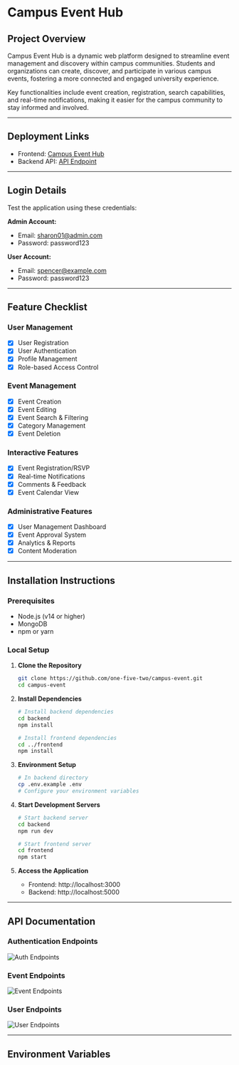 # Campus Event Hub

## Project Overview
Campus Event Hub is a dynamic web platform designed to streamline event management and discovery within campus communities. Students and organizations can create, discover, and participate in various campus events, fostering a more connected and engaged university experience.

Key functionalities include event creation, registration, search capabilities, and real-time notifications, making it easier for the campus community to stay informed and involved.

---

## Deployment Links
- Frontend: [Campus Event Hub](https://campus-event-hub.vercel.app)
- Backend API: [API Endpoint](https://campus-event-hub-api.onrender.com)

---

## Login Details
Test the application using these credentials:

**Admin Account:**
- Email: sharon01@admin.com
- Password: password123

**User Account:**
- Email: spencer@example.com
- Password: password123

---

## Feature Checklist
### User Management
- [x] User Registration
- [x] User Authentication
- [x] Profile Management
- [x] Role-based Access Control

### Event Management
- [x] Event Creation
- [x] Event Editing
- [x] Event Search & Filtering
- [x] Category Management
- [x] Event Deletion
  
### Interactive Features
- [x] Event Registration/RSVP
- [x] Real-time Notifications
- [x] Comments & Feedback
- [x] Event Calendar View

### Administrative Features
- [x] User Management Dashboard
- [x] Event Approval System
- [x] Analytics & Reports
- [x] Content Moderation

---

## Installation Instructions

### Prerequisites
- Node.js (v14 or higher)
- MongoDB
- npm or yarn

### Local Setup

1. **Clone the Repository**
   ```bash
   git clone https://github.com/one-five-two/campus-event.git
   cd campus-event
   ```

2. **Install Dependencies**
   ```bash
   # Install backend dependencies
   cd backend
   npm install

   # Install frontend dependencies
   cd ../frontend
   npm install
   ```

3. **Environment Setup**
   ```bash
   # In backend directory
   cp .env.example .env
   # Configure your environment variables
   ```

4. **Start Development Servers**
   ```bash
   # Start backend server
   cd backend
   npm run dev

   # Start frontend server
   cd frontend
   npm start
   ```

5. **Access the Application**
   - Frontend: http://localhost:3000
   - Backend: http://localhost:5000

---

## API Documentation

### Authentication Endpoints
![Auth Endpoints](path/to/auth-endpoints-screenshot.png)

### Event Endpoints
![Event Endpoints](path/to/event-endpoints-screenshot.png)

### User Endpoints
![User Endpoints](path/to/user-endpoints-screenshot.png)

---

## Environment Variables
